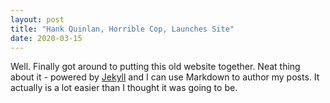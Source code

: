 ```yaml
---
layout: post
title: "Hank Quinlan, Horrible Cop, Launches Site"
date: 2020-03-15
---
```


Well. Finally got around to putting this old website together. Neat thing about it - powered by [Jekyll](http://jekyllrb.com) and I can use Markdown to author my posts. It actually is a lot easier than I thought it was going to be.
